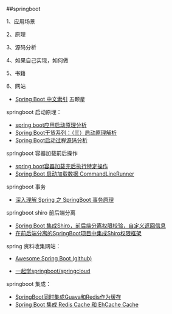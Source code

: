 ##springboot

1、应用场景

2、原理

3、源码分析

4、如果自己实现，如何做

5、书籍

6、网站

- [Spring Boot 中文索引](http://springboot.fun/) 五颗星

springboot 启动原理：

- [spring boot应用启动原理分析](https://blog.csdn.net/hengyunabc/article/details/50120001)
- [Spring Boot干货系列：（三）启动原理解析](http://tengj.top/2017/03/09/springboot3/)
- [Spring Boot启动过程源码分析](https://blog.csdn.net/dm_vincent/article/details/76735888)


springboot 容器加载前后操作

- [spring boot容器加载完后执行特定操作](https://www.jianshu.com/p/01f7a971a4b9)
- [Spring Boot 启动加载数据 CommandLineRunner](https://blog.csdn.net/catoop/article/details/50501710)

springboot 事务

- [深入理解 Spring 之 SpringBoot 事务原理](https://blog.csdn.net/qq_38182963/article/details/78891044)

springboot shiro 前后端分离

- [Spring Boot 集成Shiro，前后端分离权限校验，自定义返回信息](https://www.jianshu.com/p/7467b92ed35a)
- [在前后端分离的SpringBoot项目中集成Shiro权限框架](https://blog.csdn.net/u013615903/article/details/78781166)

spring 资料收集网站：

- [Awesome Spring Boot (github)](https://github.com/ityouknow/awesome-spring-boot)

- [一起学springboot/springcloud](https://blog.battcn.com/categories/SpringBoot/)


springboot 集成：

- [SpringBoot同时集成Guava和Redis作为缓存 ](https://my.oschina.net/u/3866531/blog/1840386)  
- [Spring Boot 集成 Redis Cache 和 EhCache Cache](http://tramp.cincout.cn/2017/10/31/spring-boot-2017-10-31-spring-boot-multi-cache-manager/)  


